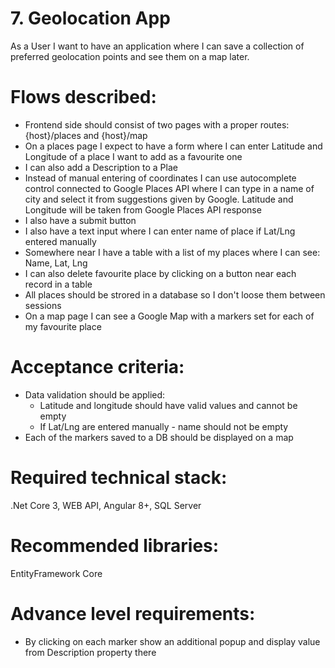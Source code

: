 # 7. Geolocation App
As a User I want to have an application where I can save a collection of preferred geolocation points and see them on a map later.

# Flows described:
- Frontend side should consist of two pages with a proper routes: {host}/places and {host}/map
- On a places page I expect to have a form where I can enter Latitude and Longitude of a place I want to add as a favourite one
- I can also add a Description to a Plae
- Instead of manual entering of coordinates I can use autocomplete control connected to Google Places API where I can type in a name of city and select it from suggestions given by Google. Latitude and Longitude will be taken from Google Places API response
- I also have a submit button
- I also have a text input where I can enter name of place if Lat/Lng entered manually
- Somewhere near I have a table with a list of my places where I can see: Name, Lat, Lng
- I can also delete favourite place by clicking on a button near each record in a table
- All places should be strored in a database so I don't loose them between sessions
- On a map page I can see a Google Map with a markers set for each of my favourite place

# Acceptance criteria:
- Data validation should be applied:
  - Latitude and longitude should have valid values and cannot be empty
  - If Lat/Lng are entered manually - name should not be empty
- Each of the markers saved to a DB should be displayed on a map

# Required technical stack:
.Net Core 3, WEB API, Angular 8+, SQL Server

# Recommended libraries:
EntityFramework Core

# Advance level requirements:
- By clicking on each marker show an additional popup and display value from Description property there
